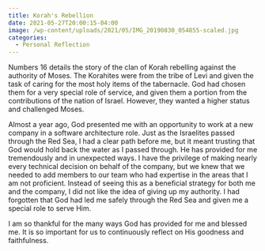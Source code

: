 ```yaml
---
title: Korah's Rebellion
date: 2021-05-27T20:00:15-04:00
image: /wp-content/uploads/2021/05/IMG_20190830_054855-scaled.jpg
categories:
  - Personal Reflection
---
```


Numbers 16 details the story of the clan of Korah rebelling against the authority of Moses. The Korahites were from the tribe of Levi and given the task of caring for the most holy items of the tabernacle. God had chosen them for a very special role of service, and given them a portion from the contributions of the nation of Israel. However, they wanted a higher status and challenged Moses.

Almost a year ago, God presented me with an opportunity to work at a new company in a software architecture role. Just as the Israelites passed through the Red Sea, I had a clear path before me, but it meant trusting that God would hold back the water as I passed through. He has provided for me tremendously and in unexpected ways. I have the privilege of making nearly every technical decision on behalf of the company, but we knew that we needed to add members to our team who had expertise in the areas that I am not proficient. Instead of seeing this as a beneficial strategy for both me and the company, I did not like the idea of giving up my authority. I had forgotten that God had led me safely through the Red Sea and given me a special role to serve Him.

I am so thankful for the many ways God has provided for me and blessed me. It is so important for us to continuously reflect on His goodness and faithfulness.

